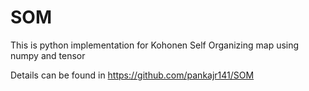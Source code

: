 # SOM

This is python implementation for Kohonen Self Organizing map using numpy and tensor

Details can be found in https://github.com/pankajr141/SOM